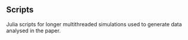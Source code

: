 ## Scripts

Julia scripts for longer multithreaded simulations used to generate data analysed in the paper.